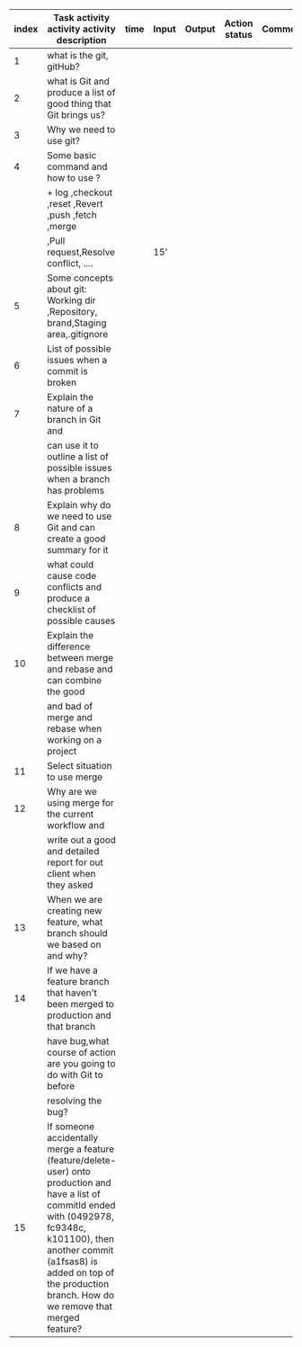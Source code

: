 | index | Task activity activity activity description                                                                                                                                                                                                                     | time | Input | Output | Action status | Comment |
| ----- | --------------------------------------------------------------------------------------------------------------------------------------------------------------------------------------------------------------------------------------------------------------- | ---- | ----- | ------ | ------------- | ------- |
| 1     | what is the git, gitHub?                                                                                                                                                                                                                                        |      |       |        |               |         |
| 2     | what is Git and produce a list of good thing that Git brings us?                                                                                                                                                                                                |      |       |        |               |         |
| 3     | Why we need to use git?                                                                                                                                                                                                                                         |      |       |        |               |         |
| 4     | Some basic command and how to use ?                                                                                                                                                                                                                             |      |       |        |               |         |
|       | + log ,checkout ,reset ,Revert ,push ,fetch ,merge                                                                                                                                                                                                              |      |       |        |               |         |
|       | ,Pull request,Resolve conflict, ....                                                                                                                                                                                                                            |      | 15'   |        |               |         |
| 5     | Some concepts about git: Working dir ,Repository, brand,Staging area,.gitignore                                                                                                                                                                                 |      |       |        |               |         |
| 6     | List of possible issues when a commit is broken                                                                                                                                                                                                                 |      |       |        |               |         |
| 7     | Explain the nature of a branch in Git and                                                                                                                                                                                                                       |      |       |        |               |         |
|       | can use it to outline a list of possible issues when a branch has problems                                                                                                                                                                                      |      |       |        |               |         |
| 8     | Explain why do we need to use Git and can create a good summary for it                                                                                                                                                                                          |      |       |        |               |         |
| 9     | what could cause code conflicts and produce a checklist of possible causes                                                                                                                                                                                      |      |       |        |               |         |
| 10    | Explain the difference between merge and rebase and can combine the good                                                                                                                                                                                        |      |       |        |               |         |
|       | and bad of merge and rebase when working on a project                                                                                                                                                                                                           |      |       |        |               |         |
| 11    | Select situation to use merge                                                                                                                                                                                                                                   |      |       |        |               |         |
| 12    | Why are we using merge for the current workflow and                                                                                                                                                                                                             |      |       |        |               |         |
|       | write out a good and detailed report for out client when they asked                                                                                                                                                                                             |      |       |        |               |         |
| 13    | When we are creating new feature, what branch should we based on and why?                                                                                                                                                                                       |      |       |        |               |         |
| 14    | If we have a feature branch that haven't been merged to production and that branch                                                                                                                                                                              |      |       |        |               |         |
|       | have bug,what course of action are you going to do with Git to before                                                                                                                                                                                           |      |       |        |               |         |
|       | resolving the bug?                                                                                                                                                                                                                                              |      |       |        |               |         |
| 15    | If someone accidentally merge a feature (feature/delete-user) onto production and have a list of commitId ended with (0492978, fc9348c, k101100), then another commit (a1fsas8) is added on top of the production branch. How do we remove that merged feature? |      |       |        |               |         |
